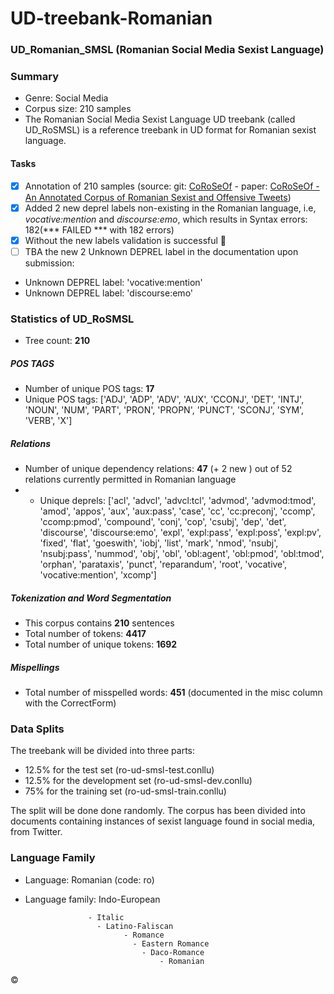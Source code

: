 # UD-treebank-Romanian
### UD_Romanian_SMSL (Romanian Social Media Sexist Language)
### Summary
+ Genre: Social Media
+ Corpus size: 210 samples
+ The Romanian Social Media Sexist Language UD treebank (called UD_RoSMSL) is a reference treebank in UD format for Romanian sexist language.
#### Tasks
- [x] Annotation of 210 samples (source: git: [CoRoSeOf](https://github.com/DianaHoefels/CoRoSeOf) - paper:  [CoRoSeOf - An Annotated Corpus of Romanian Sexist and Offensive Tweets](https://aclanthology.org/2022.lrec-1.243/))
- [x] Added 2 new deprel labels non-existing in the Romanian language, i.e, *vocative:mention* and *discourse:emo*,  which results in Syntax errors: 182(*** FAILED *** with 182 errors)
- [x] Without the new labels validation is successful :tada:
- [ ] TBA the new 2 Unknown DEPREL label in the documentation upon submission:
- Unknown DEPREL label: 'vocative:mention'
- Unknown DEPREL label: 'discourse:emo'

### Statistics of UD_RoSMSL
- Tree count:  **210**

##### POS TAGS
- Number of unique POS tags: **17**
- Unique POS tags: ['ADJ', 'ADP', 'ADV', 'AUX', 'CCONJ', 'DET', 'INTJ', 'NOUN', 'NUM', 'PART', 'PRON', 'PROPN', 'PUNCT', 'SCONJ', 'SYM', 'VERB', 'X']
##### Relations
- Number of unique dependency relations: **47** (+ 2 new ) out of 52 relations currently permitted in Romanian language 
- - Unique deprels: ['acl', 'advcl', 'advcl:tcl', 'advmod', 'advmod:tmod', 'amod', 'appos', 'aux', 'aux:pass', 'case', 'cc', 'cc:preconj', 'ccomp', 'ccomp:pmod', 'compound', 'conj', 'cop', 'csubj', 'dep', 'det', 'discourse', 'discourse:emo', 'expl', 'expl:pass', 'expl:poss', 'expl:pv', 'fixed', 'flat', 'goeswith', 'iobj', 'list', 'mark', 'nmod', 'nsubj', 'nsubj:pass', 'nummod', 'obj', 'obl', 'obl:agent', 'obl:pmod', 'obl:tmod', 'orphan', 'parataxis', 'punct', 'reparandum', 'root', 'vocative', 'vocative:mention', 'xcomp']

##### Tokenization and Word Segmentation

- This corpus contains **210** sentences
- Total number of tokens: **4417**
- Total number of unique tokens: **1692**

##### Mispellings
- Total number of misspelled words: **451** (documented in the misc column with the CorrectForm)
 
### Data Splits

The treebank will be divided into three parts: 
- 12.5% for the test set (ro-ud-smsl-test.conllu)
- 12.5% for the development set (ro-ud-smsl-dev.conllu)
- 75% for the training set (ro-ud-smsl-train.conllu)

The split will be done done randomly. The corpus has been divided into documents containing instances of sexist language found in social media, from Twitter.  

### Language Family

+ Language: Romanian (code: ro) 
+ Language family: Indo-European

                    - Italic
                      - Latino-Faliscan
                            - Romance
                              - Eastern Romance
                                - Daco-Romance
                                    - Romanian


&copy;

